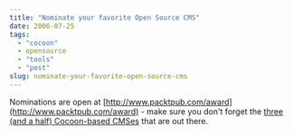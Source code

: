 ```yaml
---
title: "Nominate your favorite Open Source CMS"
date: 2006-07-25
tags: 
  - "cocoon"
  - opensource
  - "tools"
  - "post"
slug: nominate-your-favorite-open-source-cms
---
```


Nominations are open at [http://www.packtpub.com/award](http://www.packtpub.com/award) - make sure you don't forget the [three (and a half) Cocoon-based CMSes](http://codeconsult.ch/bertrand/archives/000651.html) that are out there.
